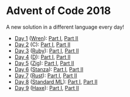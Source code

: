 # Advent of Code 2018

A new solution in a different language every day!

- [Day 1](./day1) ([Wren](http://wren.io/)): [Part I](./day1/part1.wren), [Part II](./day1/part2.wren)
- [Day 2](./day2) (C): [Part I](./day2/part1.c), [Part II](./day2/part2.c)
- [Day 3](./day3) ([Ruby](https://www.ruby-lang.org/)): [Part I](./day3/part1.rb), [Part II](./day3/part2.rb)
- [Day 4](./day4) ([D](https://dlang.org/)): [Part I](./day4/part1.d), [Part II](./day4/part2.d)
- [Day 5](./day5) ([Zig](https://ziglang.org/)): [Part I](./day5/part1.zig), [Part II](./day5/part2.zig)
- [Day 6](./day6) ([Stanza](http://lbstanza.org/)): [Part I](./day6/part1.stanza), [Part II](./day6/part2.stanza)
- [Day 7](./day7) ([Rust](https://www.rust-lang.org/)): [Part I](./day7/part1.rs), [Part II](./day7/part2.rs)
- [Day 8](./day8) ([Standard ML](http://sml-family.org/)): [Part I](./day8/part1.sml), [Part II](./day8/part2.sml)
- [Day 9](./day9) ([Haxe](https://haxe.org/)): [Part I](./day9/Part1.hx), [Part II](./day9/Part2.hx)
